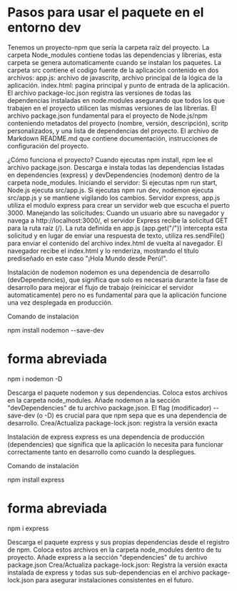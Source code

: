 # Pasos para usar el paquete en el entorno dev

Tenemos un proyecto-npm que sería la carpeta raíz del proyecto.
La carpeta Node_modules contiene todas las dependencias y librerías, esta carpeta se genera automaticamente cuando se instalan los paquetes.
La carpeta src contiene el codigo fuente de la aplicación contenido en dos archivos:
app.js: archivo de javascritp, archivo principal de la lógica de la aplicación.
index.html: pagina principal y punto de entrada de la aplicación.
El archivo package-loc.json registra las versiones de todas las dependencias instaladas en node.modules asegurando que todos los que trabajen en el proyecto utilicen las mismas versiones de las librerías.
El archivo package.json fundamental para el proyecto de Node.js/npm conteniendo metadatos del proyecto (nombre, versión, descripción), scritp personalizados, y una lista de dependencias del proyecto.
El archivo de Markdown README.md que contiene documentación, instrucciones de configuración del proyecto.

¿Cómo funciona el proyecto?
Cuando ejecutas npm install, npm lee el archivo package.json. Descarga e instala todas las dependencias listadas en dependencies (express) y devDependencies (nodemon) dentro de la carpeta node_modules.
Iniciando el servidor:
Si ejecutas npm run start, Node.js ejecuta src/app.js.
Si ejecutas npm run dev, nodemon ejecuta src/app.js y se mantiene vigilando los cambios.
Servidor express, app.js utiliza el modulo express para crear un servidor web que escucha el puerto 3000.
Manejando las solicitudes: Cuando un usuario abre su navegador y navega a http://localhost:3000/, el servidor Express recibe la solicitud GET para la ruta raíz (/).
La ruta definida en app.js (app.get("/")) intercepta esta solicitud y en lugar de enviar una respuesta de texto, utiliza res.sendFile() para enviar el contenido del archivo index.html de vuelta al navegador.
El navegador recibe el index.html y lo renderiza, mostrando el título prediseñado en este caso "¡Hola Mundo desde Perú!".

Instalación de nodemon
nodemon es una dependencia de desarrollo (devDependencies), que significa que solo es necesaria durante la fase de desarrollo para mejorar el flujo de trabajo (reinicicar el servidor automaticamente) pero no es fundamental para que la aplicación funcione una vez desplegada en producción.

Comando de instalación

npm install nodemon --save-dev

# forma abreviada

npm i nodemon -D

Descarga el paquete nodemon y sus dependencias.
Coloca estos archivos en la carpeta node_modules.
Añade nodemon a la sección "devDependencies" de tu archivo package.json. El flag (modificador) --save-dev (o -D) es crucial para que npm sepa que es una dependencia de desarrollo.
Crea/Actualiza package-lock.json: registra la versión exacta

Instalación de express
express es una dependencia de producción (dependencies) que significa que la aplicación lo necesita para funcionar correctamente tanto en desarrollo como cuando la despliegues.

Comando de instalación

npm install express

# forma abreviada

npm i express

Descarga el paquete express y sus propias dependencias desde el registro de npm.
Coloca estos archivos en la carpeta node_modules dentro de tu proyecto.
Añade express a la sección "dependencies" de tu archivo package.json
Crea/Actualiza package-lock.json: Registra la versión exacta instalada de express y todas sus sub-dependencias en el archivo package-lock.json para asegurar instalaciones consistentes en el futuro.
